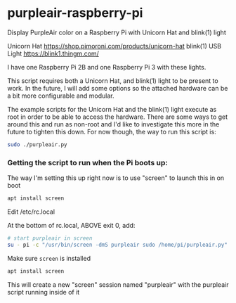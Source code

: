 # purpleair-raspberry-pi
Display PurpleAir color on a Raspberry Pi with Unicorn Hat and blink(1) light

Unicorn Hat https://shop.pimoroni.com/products/unicorn-hat
blink(1) USB Light https://blink1.thingm.com/

I have one Raspberry Pi 2B and one Raspberry Pi 3 with these lights.

This script requires both a Unicorn Hat, and blink(1) light to be present to work.
In the future, I will add some options so the attached hardware can be a bit more configurable and modular.

The example scripts for the Unicorn Hat and the blink(1) light execute as root in order to be able to access the hardware.
There are some ways to get around this and run as non-root and I'd like to investigate this more in the future to tighten this down.
For now though, the way to run this script is:

```bash
sudo ./purpleair.py
```

### Getting the script to run when the Pi boots up:

The way I'm setting this up right now is to use "screen" to launch this in on boot

```bash
apt install screen
```

Edit /etc/rc.local

At the bottom of rc.local, ABOVE exit 0, add:

```bash
# start purpleair in screen
su - pi -c "/usr/bin/screen -dmS purpleair sudo /home/pi/purpleair.py"
```

Make sure `screen` is installed

```bash
apt install screen
```

This will create a new "screen" session named "purpleair" with the purpleair script running inside of it

